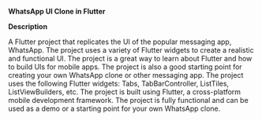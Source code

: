 **WhatsApp UI Clone in Flutter**

  **Description**

A Flutter project that replicates the UI of the popular messaging app, WhatsApp.
The project uses a variety of Flutter widgets to create a realistic and functional UI.
The project is a great way to learn about Flutter and how to build UIs for mobile apps.
The project is also a good starting point for creating your own WhatsApp clone or other messaging app.
The project uses the following Flutter widgets: Tabs, TabBarController, ListTiles, ListViewBuilders, etc.
The project is built using Flutter, a cross-platform mobile development framework.
The project is fully functional and can be used as a demo or a starting point for your own WhatsApp clone.
